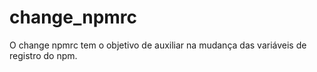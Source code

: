 # change_npmrc
O change npmrc tem o objetivo de auxiliar na mudança das variáveis de registro do npm.
